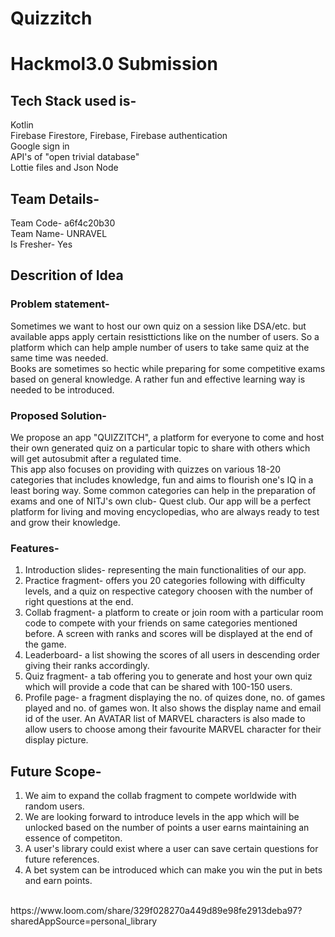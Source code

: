 # Quizzitch
# Hackmol3.0 Submission
## Tech Stack used is-<br>
Kotlin <br>
Firebase Firestore, Firebase, Firebase authentication<br>
Google sign in<br>
API's of "open trivial database"<br>
Lottie files and Json Node<br>
## Team Details-
Team Code- a6f4c20b30<br>
Team Name- UNRAVEL<br>
Is Fresher- Yes<br>
## Descrition of Idea
### Problem statement- 
Sometimes we want to host our own quiz on a session like DSA/etc. but available apps apply certain resisttictions like on the number of users. So a platform which can help ample number of users to take same quiz at the same time was needed.<br>
Books are sometimes so hectic while preparing for some competitive exams based on general knowledge. A rather fun and effective learning way is needed to be introduced.<br>
### Proposed Solution-
We propose an app "QUIZZITCH", a platform for everyone to come and host their own generated quiz on a particular topic to share with others which will get autosubmit after a regulated time. <br>
This app also focuses on providing with quizzes on various 18-20 categories that includes knowledge, fun and aims to flourish one's IQ in a least boring way. Some common categories can help in the preparation of exams and one of NITJ's own club- Quest club.
Our app will be a perfect platform for living and moving encyclopedias, who are always ready to test and grow their knowledge.
### Features-
1. Introduction slides- representing the main functionalities of our app.<br>
2. Practice fragment- offers you 20 categories following with difficulty levels, and a quiz on respective category choosen with the number of right questions at the end. <br>
3. Collab fragment- a platform to create or join room with a particular room code to compete with your friends on same categories mentioned before. A screen with ranks and scores will be displayed at the end of the game. <br>
4. Leaderboard- a list showing the scores of all users in descending order giving their ranks accordingly. 
5. Quiz fragment- a tab offering you to generate and host your own quiz which will provide a code that can be shared with 100-150 users. <br>
6. Profile page- a fragment displaying the no. of quizes done, no. of games played and no. of games won. It also shows the display name and email id of the user. 
An AVATAR list of MARVEL characters is also made to allow users to choose among their favourite MARVEL character for their display picture.<br>
## Future Scope-
1. We aim to expand the collab fragment to compete worldwide with random users.<br>
2. We are looking forward to introduce levels in the app which will be unlocked based on the number of points a user earns maintaining an essence of competiton. <br>
3. A user's library could exist where a user can save certain questions for future references. <br>
4. A bet system can be introduced which can make you win the put in bets and earn points.<br>
<br>
https://www.loom.com/share/329f028270a449d89e98fe2913deba97?sharedAppSource=personal_library <br>




